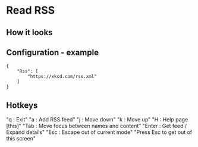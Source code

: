 # Read RSS

## How it looks

## Configuration - example
```
{
    "Rss": [
        "https://xkcd.com/rss.xml"
    ]
}
```

## Hotkeys
"q : Exit"
"a : Add RSS feed"
"j : Move down"
"k : Move up"
"H : Help page [this]"
"Tab : Move focus between names and content"
"Enter : Get feed / Expand details"
"Esc : Escape out of current mode"
"Press Esc to get out of this screen"
